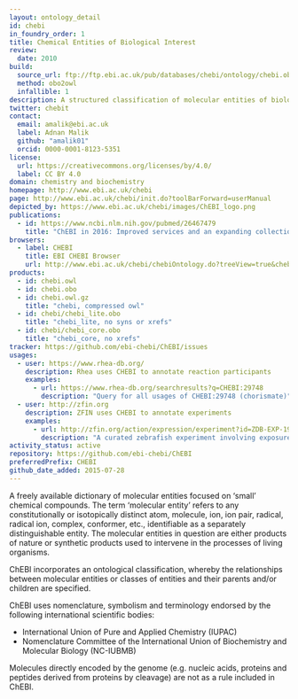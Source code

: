 ```yaml
---
layout: ontology_detail
id: chebi
in_foundry_order: 1
title: Chemical Entities of Biological Interest
review:
  date: 2010
build:
  source_url: ftp://ftp.ebi.ac.uk/pub/databases/chebi/ontology/chebi.obo
  method: obo2owl
  infallible: 1
description: A structured classification of molecular entities of biological interest focusing on 'small' chemical compounds.
twitter: chebit
contact:
  email: amalik@ebi.ac.uk
  label: Adnan Malik
  github: "amalik01"
  orcid: 0000-0001-8123-5351
license:
  url: https://creativecommons.org/licenses/by/4.0/
  label: CC BY 4.0
domain: chemistry and biochemistry
homepage: http://www.ebi.ac.uk/chebi
page: http://www.ebi.ac.uk/chebi/init.do?toolBarForward=userManual
depicted_by: https://www.ebi.ac.uk/chebi/images/ChEBI_logo.png
publications:
  - id: https://www.ncbi.nlm.nih.gov/pubmed/26467479
    title: "ChEBI in 2016: Improved services and an expanding collection of metabolites."
browsers:
  - label: CHEBI
    title: EBI CHEBI Browser
    url: http://www.ebi.ac.uk/chebi/chebiOntology.do?treeView=true&chebiId=CHEBI:24431#graphView
products:
  - id: chebi.owl
  - id: chebi.obo
  - id: chebi.owl.gz
    title: "chebi, compressed owl"
  - id: chebi/chebi_lite.obo
    title: "chebi_lite, no syns or xrefs"
  - id: chebi/chebi_core.obo
    title: "chebi_core, no xrefs"
tracker: https://github.com/ebi-chebi/ChEBI/issues
usages:
  - user: https://www.rhea-db.org/
    description: Rhea uses CHEBI to annotate reaction participants
    examples:
      - url: https://www.rhea-db.org/searchresults?q=CHEBI:29748
        description: "Query for all usages of CHEBI:29748 (chorismate)"
  - user: http://zfin.org
    description: ZFIN uses CHEBI to annotate experiments
    examples:
      - url: http://zfin.org/action/expression/experiment?id=ZDB-EXP-190627-10
        description: "A curated zebrafish experiment involving exposure to (5Z,8Z,14Z)-11,12-dihydroxyicosatrienoic acid (CHEBI:63969)"
activity_status: active
repository: https://github.com/ebi-chebi/ChEBI
preferredPrefix: CHEBI
github_date_added: 2015-07-28
---
```


A freely available dictionary of molecular entities focused on ‘small’ chemical compounds.
The term ‘molecular entity’ refers to any constitutionally or isotopically distinct atom, molecule, ion, ion pair, radical, radical ion, complex, conformer, etc., identifiable as a separately distinguishable entity. The molecular entities in question are either products of nature or synthetic products used to intervene in the processes of living organisms.

ChEBI incorporates an ontological classification, whereby the relationships between molecular entities or classes of entities and their parents and/or children are specified.

ChEBI uses nomenclature, symbolism and terminology endorsed by the following international scientific bodies:

- International Union of Pure and Applied Chemistry (IUPAC)
- Nomenclature Committee of the International Union of Biochemistry and Molecular Biology (NC-IUBMB)

Molecules directly encoded by the genome (e.g. nucleic acids, proteins and peptides derived from proteins by cleavage) are not as a rule included in ChEBI.
